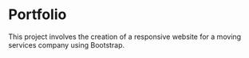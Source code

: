 # Portfolio
This project involves the creation of a responsive website for a moving services company using Bootstrap.
